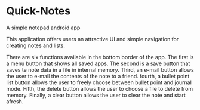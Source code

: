 # Quick-Notes
A simple notepad android app

This application offers users an attractive UI and simple navigation for creating notes and lists. 

There are six functions available in the bottom border of the app. The first is a menu button that shows all saved apps.
The second is a save button that saves te note data in a file in internal memory.
Third, an e-mail button allows the user to e-mail the contents of the note to a friend.
fourth, a bullet point list button allows the user to freely choose between bullet point and journal mode.
Fifth, the delete button allows the user to choose a file to delete from memory.
Finally, a clear button allows the user to clear the note and start afresh.
